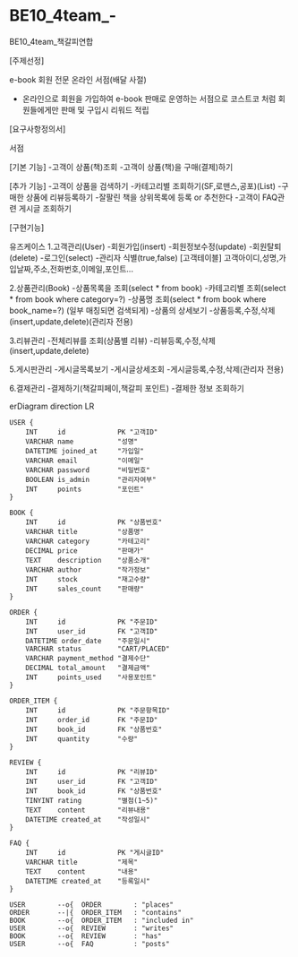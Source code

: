 # BE10_4team_-
BE10_4team_책갈피연합

[주제선정]

e-book 회원 전문 온라인 서점(배달 사절)
  - 온라인으로 회원을 가입하여 e-book 판매로 운영하는 서점으로 코스트코 처럼 회원들에게만 판매 및 구입시 리워드 적립  

[요구사항정의서]

서점

[기본 기능]
    -고객이 상품(책)조회
    -고객이 상품(책)을 구매(결제)하기
	
[추가 기능]
    -고객이 상품을 검색하기
    -카테고리별 조회하기(SF,로맨스,공포)(List)
    -구매한 상품에 리뷰등록하기
    -잘팔린 책을 상위목록에 등록 or 추천한다
    -고객이 FAQ관련 게시글 조회하기

[구현기능]

유즈케이스
1.고객관리(User)
    -회원가입(insert)
    -회원정보수정(update)
    -회원탈퇴(delete)
    -로그인(select)
    -관리자 식별(true,false)
    [고객테이블]
    고객아이디,성명,가입날짜,주소,전화번호,이메일,포인트...
	
2.상품관리(Book)
    -상품목록을 조회(select * from book)
    -카테고리별 조회(select * from book where category=?)
    -상품명 조회(select * from book where book_name=?)
    (일부 매칭되면 검색되게)
        -상품의 상세보기
    -상품등록,수정,삭제(insert,update,delete)(관리자 전용)

3.리뷰관리
    -전체리뷰를 조회(상품별 리뷰)
    -리뷰등록,수정,삭제(insert,update,delete)

5.게시판관리
    -게시글목록보기
    -게시글상세조회
    -게시글등록,수정,삭제(관리자 전용)

6.결제관리
    -결제하기(책갈피페이,책갈피 포인트)
        -결제한 정보 조회하기



erDiagram
    direction LR

    USER {
        INT     id             PK "고객ID"
        VARCHAR name           "성명"
        DATETIME joined_at     "가입일"
        VARCHAR email          "이메일"
        VARCHAR password       "비밀번호"
        BOOLEAN is_admin       "관리자여부"
        INT     points         "포인트"
    }
	
    BOOK {
        INT     id             PK "상품번호"
        VARCHAR title          "상품명"
        VARCHAR category       "카테고리"
        DECIMAL price          "판매가"
        TEXT    description    "상품소개"
        VARCHAR author         "작가정보"
        INT     stock          "재고수량"
        INT     sales_count    "판매량"
    }
	
    ORDER {
        INT     id             PK "주문ID"
        INT     user_id        FK "고객ID"
        DATETIME order_date    "주문일시"
        VARCHAR status         "CART/PLACED"
        VARCHAR payment_method "결제수단"
        DECIMAL total_amount   "결제금액"
        INT     points_used    "사용포인트"
    }
	
    ORDER_ITEM {
        INT     id             PK "주문항목ID"
        INT     order_id       FK "주문ID"
        INT     book_id        FK "상품번호"
        INT     quantity       "수량"
    }
	
    REVIEW {
        INT     id             PK "리뷰ID"
        INT     user_id        FK "고객ID"
        INT     book_id        FK "상품번호"
        TINYINT rating         "별점(1~5)"
        TEXT    content        "리뷰내용"
        DATETIME created_at    "작성일시"
    }
	
    FAQ {
        INT     id             PK "게시글ID"
        VARCHAR title          "제목"
        TEXT    content        "내용"
        DATETIME created_at    "등록일시"
    }

    USER        --o{  ORDER        : "places"
    ORDER       --|{  ORDER_ITEM   : "contains"
    BOOK        --o{  ORDER_ITEM   : "included in"
    USER        --o{  REVIEW       : "writes"
    BOOK        --o{  REVIEW       : "has"
    USER        --o{  FAQ          : "posts"

